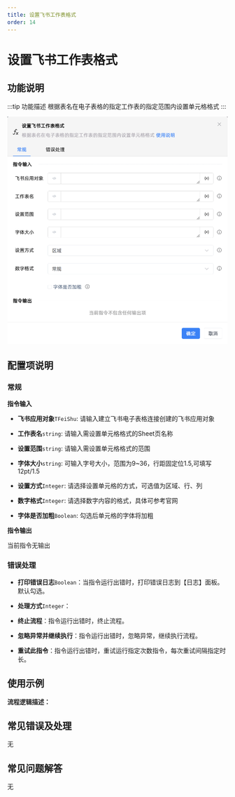 ```yaml
---
title: 设置飞书工作表格式
order: 14
---
```


# 设置飞书工作表格式

## 功能说明

:::tip 功能描述
根据表名在电子表格的指定工作表的指定范围内设置单元格格式
:::

![设置飞书工作表格式](../../../../assets/设置飞书工作表格式_command.png)

## 配置项说明

### 常规

**指令输入**

- **飞书应用对象**`TFeiShu`: 请输入建立飞书电子表格连接创建的飞书应用对象

- **工作表名**`string`: 请输入需设置单元格格式的Sheet页名称

- **设置范围**`string`: 请输入需设置单元格格式的范围

- **字体大小**`string`: 可输入字号大小，范围为9~36，行距固定位1.5,可填写12pt/1.5

- **设置方式**`Integer`: 请选择设置单元格的方式，可选值为区域、行、列

- **数字格式**`Integer`: 请选择数字内容的格式，具体可参考官网

- **字体是否加粗**`Boolean`: 勾选后单元格的字体将加粗


**指令输出**

当前指令无输出

### 错误处理

- **打印错误日志**`Boolean`：当指令运行出错时，打印错误日志到【日志】面板。默认勾选。

- **处理方式**`Integer`：

 - **终止流程**：指令运行出错时，终止流程。

 - **忽略异常并继续执行**：指令运行出错时，忽略异常，继续执行流程。

 - **重试此指令**：指令运行出错时，重试运行指定次数指令，每次重试间隔指定时长。

## 使用示例

**流程逻辑描述：** 

## 常见错误及处理

无

## 常见问题解答

无

